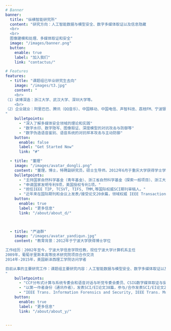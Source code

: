 ```yaml
---
# Banner
banner:
  title: "纵横智能研究所"
  content: "研究方向：人工智能数据与模型安全、数字多媒体取证以及信息隐藏
  <br>
  <br>
  图像建模和处理、多媒体取证和安全"
  image: "/images/banner.png"
  button:
    enable: true
    label: "加入我们"
    link: "contactus/"

# Features
features:
  - title: "课题组已毕业研究生去向"
    image: "/images/t3.jpg"
    content: "
    <br>
（1）读博深造：浙江大学、武汉大学、深圳大学等。
    <br>
（2）企业就业：阿里巴巴、腾讯（QQ音乐）、中国移动、中国电信、声智科技、荔枝FM、宁波银行等。
"
    bulletpoints:
      - "深入了解多媒体安全领域的理论和实践"
      - "数字水印、数字隐写、图像取证、深度模型的对抗攻击与防御等"
      - "数字伪造语音鉴别、语音系统的对抗样本攻击与主动防御"
    button:
      enable: false
      label: "Get Started Now"
      link: "#"

  - title: "董理"
    image: "/images/avatar_dongli.png"
    content: "董理，博士，特聘副研究员，硕士生导师。2012年6月于重庆大学获得学士学位；2014年12月于澳门大学获得硕士学位；2018年9月于澳门大学获得计算机科学博士学位。2018年11月以“优秀博士D1”引进到宁波大学信息科学与工程学院计算机系工作。主要研究方向包括统计图像建模和处理、多媒体取证和安全以及计算摄影学。"
    bulletpoints:
      - "主持国家自然科学基金（青年基金）、浙江省自然科学基金（探索一般项目）、浙江大学CAD&CG重点实验室开放课题、宁波市自然科学基金（青年博士创新项目）、宁波市自然科学基金一般项目、阿里巴巴创新研究计划、华为昇腾众智AI模型开发项目等多项科研项目。"
      - "申请国家发明专利9项，美国授权专利1项。"
      - "担任IEEE TIP, TCSVT, TIFS, TMM,等国际权威SCI期刊审稿人。"
      - "近年来在国际期刊和会议上发表/接受论文20余篇，领域权威 IEEE Transactions期刊7篇。"
    button:
      enable: true
      label: "更多信息"
      link: "/about/about_d/"
  


  - title: "严迪群"
    image: "/images/avatar_yandiqun.jpg"
    content: "教育背景：2012年于宁波大学获得博士学位

工作经历：2002年至今，宁波大学信息学院任教，现任宁波大学计算机系主任
2009年，葡萄牙里斯本高等技术研究院项目合作交流
2014年-2015年，美国新泽西理工学院访问学者

目前从事的主要研究工作：课题组主要研究内容：人工智能数据与模型安全、数字多媒体取证以及信息隐藏等。
"
    bulletpoints:
      - "CCF分布式计算与系统专委会和语音对话与听觉专委会委员、CSIG数字媒体取证与安全专委会委员、宁波市网络安全专家、教育部-华为智能基座栋梁之师。"
      - "以第一作者身份（通讯作者），发表SCI/EI论文38篇，参与/合作发表SCI/EI论文200余篇。h-index为10，i10-index为23（Google Scholar）。"
      - "IEEE Trans. Information Forensics and Security, IEEE Trans. Multimedia, IEEE Signal Processing Letters, Pattern Recognition等期刊审稿人"
    button:
      enable: true
      label: "更多信息"
      link: "/about/about_y/"


---
```






